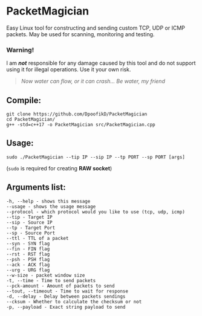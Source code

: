# PacketMagician

Easy Linux tool for constructing and sending custom TCP, UDP or ICMP packets. May be used for scanning, monitoring and testing.

### Warning!

I am **_not_** responsible for any damage caused by this tool and do not support using it for illegal operations. Use it your own risk.

> *Now water can flow, or it can crash... Be water, my friend*

## Compile:

~~~
git clone https://github.com/DpoofikD/PacketMagician
cd PacketMagician/
g++ -std=c++17 -o PacketMagician src/PacketMagician.cpp
~~~

## Usage:

~~~
sudo ./PacketMagician --tip IP --sip IP --tp PORT --sp PORT [args]
~~~

(```sudo``` is required for creating **RAW socket**)

## Arguments list:
~~~
-h, --help - shows this message
--usage - shows the usage message
--protocol - which protocol would you like to use (tcp, udp, icmp)
--tip - Target IP
--sip - Source IP
--tp - Target Port
--sp - Source Port
--ttl - TTL of a packet
--syn - SYN flag
--fin - FIN flag
--rst - RST flag
--psh - PSH flag
--ack - ACK flag
--urg - URG flag
--w-size - packet window size
-t, --time - Time to send packets
--pck-amount - Amount of packets to send
--tout, --timeout - Time to wait for response
-d, --delay - Delay between packets sendings
--cksum - Whether to calculate the checksum or not
-p, --payload - Exact string payload to send
~~~
